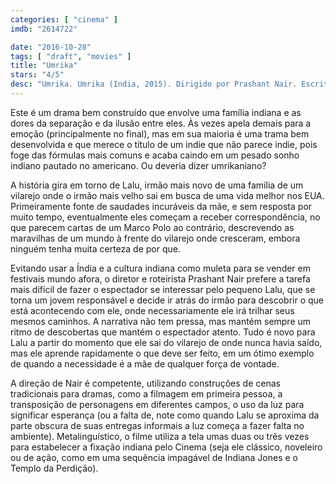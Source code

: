 ```yaml
---
categories: [ "cinema" ]
imdb: "2614722"

date: "2016-10-28"
tags: [ "draft", "movies" ]
title: "Umrika"
stars: "4/5"
desc: "Umrika. Umrika (India, 2015). Dirigido por Prashant Nair. Escrito por Prashant Nair. Com Aashish Bhatt (Arun), Uplaksh Kochhar (Balwinder), Megh Pant (Bhima), Mayur More (Delivery Boy), Pankaj Chaudhary (Deliver Boy #1), Mukesh Agrohari (Farmer #1), Pramod Pathak (Father), Shreyas Pandit (Gopi), Rajesh Singh (Inspector at Docks #1)."
---
```

Este é um drama bem construído que envolve uma família indiana e as dores da separação e da ilusão entre eles. Às vezes apela demais para a emoção (principalmente no final), mas em sua maioria é uma trama bem desenvolvida e que merece o título de um indie que não parece indie, pois foge das fórmulas mais comuns e acaba caindo em um pesado sonho indiano pautado no americano. Ou deveria dizer umrikaniano?

A história gira em torno de Lalu, irmão mais novo de uma família de um vilarejo onde o irmão mais velho sai em busca de uma vida melhor nos EUA. Primeiramente fonte de saudades incuráveis da mãe, e sem resposta por muito tempo, eventualmente eles começam a receber correspondência, no que parecem cartas de um Marco Polo ao contrário, descrevendo as maravilhas de um mundo à frente do vilarejo onde cresceram, embora ninguém tenha muita certeza de por que.

Evitando usar a Índia e a cultura indiana como muleta para se vender em festivais mundo afora, o diretor e roteirista Prashant Nair prefere a tarefa mais difícil de fazer o espectador se interessar pelo pequeno Lalu, que se torna um jovem responsável e decide ir atrás do irmão para descobrir o que está acontecendo com ele, onde necessariamente ele irá trilhar seus mesmos caminhos. A narrativa não tem pressa, mas mantém sempre um ritmo de descobertas que mantém o espectador atento. Tudo é novo para Lalu a partir do momento que ele sai do vilarejo de onde nunca havia saído, mas ele aprende rapidamente o que deve ser feito, em um ótimo exemplo de quando a necessidade é a mãe de qualquer força de vontade.

A direção de Nair é competente, utilizando construções de cenas tradicionais para dramas, como a filmagem em primeira pessoa, a transposição de personagens em diferentes campos, o uso da luz para significar esperança (ou a falta de, note como quando Lalu se aproxima da parte obscura de suas entregas informais a luz começa a fazer falta no ambiente). Metalinguístico, o filme utiliza a tela umas duas ou três vezes para estabelecer a fixação indiana pelo Cinema (seja ele clássico, noveleiro ou de ação, como em uma sequência impagável de Indiana Jones e o Templo da Perdição).
